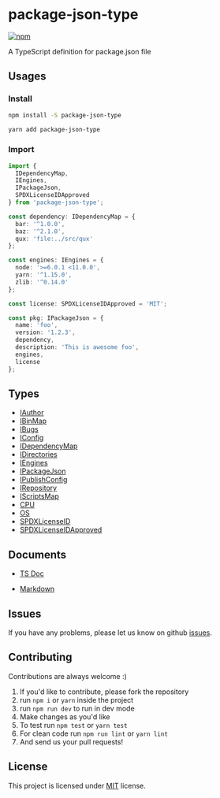 # package-json-type

[![npm](https://img.shields.io/npm/v/package-json-type.svg)](https://www.npmjs.com/package/package-json-type)

A TypeScript definition for package.json file

## Usages

### Install

  ```bash
  npm install -S package-json-type
  ```

  ```bash
  yarn add package-json-type
  ```

### Import

  ```typescript
  import {
    IDependencyMap,
    IEngines,
    IPackageJson,
    SPDXLicenseIDApproved
  } from 'package-json-type';

  const dependency: IDependencyMap = {
    bar: '^1.0.0',
    baz: '^2.1.0',
    qux: 'file:../src/qux'
  };

  const engines: IEngines = {
    node: '>=6.0.1 <11.0.0',
    yarn: '^1.15.0',
    zlib: '^0.14.0'
  };

  const license: SPDXLicenseIDApproved = 'MIT';

  const pkg: IPackageJson = {
    name: 'foo',
    version: '1.2.3',
    dependency,
    description: 'This is awesome foo',
    engines,
    license
  };
  ```

## Types

* [IAuthor](https://ajaxlab.github.io/package-json-type/interfaces/iauthor.html)
* [IBinMap](https://ajaxlab.github.io/package-json-type/interfaces/ibinmap.html)
* [IBugs](https://ajaxlab.github.io/package-json-type/interfaces/ibugs.html)
* [IConfig](https://ajaxlab.github.io/package-json-type/interfaces/iconfig.html)
* [IDependencyMap](https://ajaxlab.github.io/package-json-type/interfaces/idependencymap.html)
* [IDirectories](https://ajaxlab.github.io/package-json-type/interfaces/idirectories.html)
* [IEngines](https://ajaxlab.github.io/package-json-type/interfaces/iengines.html)
* [IPackageJson](https://ajaxlab.github.io/package-json-type/interfaces/ipackagejson.html)
* [IPublishConfig](https://ajaxlab.github.io/package-json-type/interfaces/ipublishconfig.html)
* [IRepository](https://ajaxlab.github.io/package-json-type/interfaces/irepository.html)
* [IScriptsMap](https://ajaxlab.github.io/package-json-type/interfaces/iscriptsmap.html)
* [CPU](https://ajaxlab.github.io/package-json-type/globals.html#cpu)
* [OS](https://ajaxlab.github.io/package-json-type/globals.html#os)
* [SPDXLicenseID](https://ajaxlab.github.io/package-json-type/globals.html#spdxlicenseid)
* [SPDXLicenseIDApproved](https://ajaxlab.github.io/package-json-type/globals.html#spdxlicenseidapproved)

## Documents

* [TS Doc](http://ajaxlab.github.io/package-json-type/)

* [Markdown](https://github.com/ajaxlab/package-json-type/blob/master/md/interfaces/ipackagejson.md)

## Issues

If you have any problems, please let us know on github [issues](https://github.com/ajaxlab/package-json-type/issues).

## Contributing

Contributions are always welcome :)

1. If you'd like to contribute, please fork the repository
2. run `npm i` or `yarn` inside the project
3. run `npm run dev` to run in dev mode
4. Make changes as you'd like
5. To test run `npm test` or `yarn test`
6. For clean code run `npm run lint` or `yarn lint`
7. And send us your pull requests!

## License

This project is licensed under [MIT](./LICENSE) license.